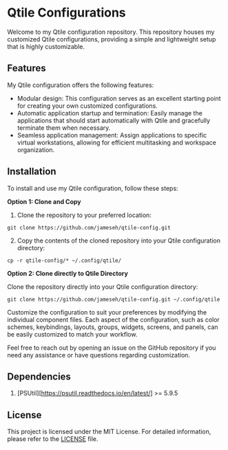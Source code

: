 # Qtile Configurations

Welcome to my Qtile configuration repository. This repository houses my customized Qtile configurations, providing a simple and lightweight setup that is highly customizable.

## Features

My Qtile configuration offers the following features:

* Modular design: This configuration serves as an excellent starting point for creating your own customized configurations.
* Automatic application startup and termination: Easily manage the applications that should start automatically with Qtile and gracefully terminate them when necessary.
* Seamless application management: Assign applications to specific virtual workstations, allowing for efficient multitasking and workspace organization.

## Installation

To install and use my Qtile configuration, follow these steps:

**Option 1: Clone and Copy**

1. Clone the repository to your preferred location:

```shell
git clone https://github.com/jameseh/qtile-config.git
```

2. Copy the contents of the cloned repository into your Qtile configuration directory:

```shell
cp -r qtile-config/* ~/.config/qtile/
```

**Option 2: Clone directly to Qtile Directory**

Clone the repository directly into your Qtile configuration directory:

```shell
git clone https://github.com/jameseh/qtile-config.git ~/.config/qtile
```

Customize the configuration to suit your preferences by modifying the individual component files. Each aspect of the configuration, such as color schemes, keybindings, layouts, groups, widgets, screens, and panels, can be easily customized to match your workflow.

Feel free to reach out by opening an issue on the GitHub repository if you need any assistance or have questions regarding customization.

## Dependencies

1. [PSUtil][https://psutil.readthedocs.io/en/latest/] >= 5.9.5

## License

This project is licensed under the MIT License. For detailed information, please refer to the [LICENSE](https://github.com/jameseh/qtile-config/blob/main/LICENSE) file.
